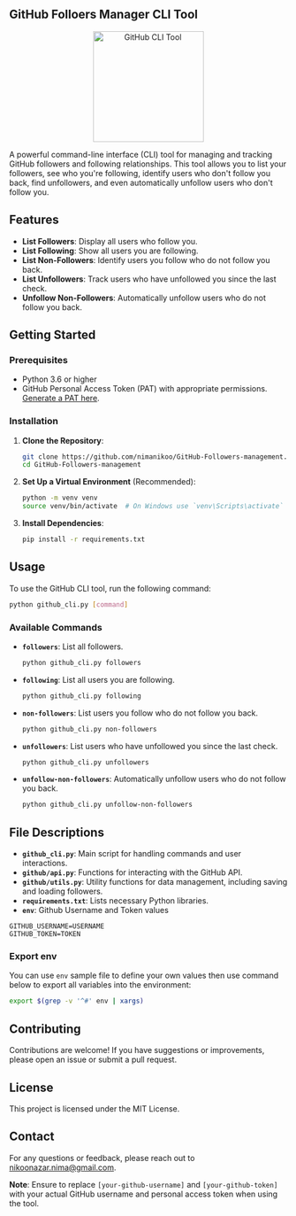 
## GitHub Folloers Manager CLI Tool

<div style="text-align: center;">
    <img src="https://user-images.githubusercontent.com/76784461/156901083-8fb10d9d-4509-4f55-a071-6d0d3faed233.png" alt="GitHub CLI Tool" style="width: 200px; height: auto;">
</div>

A powerful command-line interface (CLI) tool for managing and tracking GitHub followers and following relationships.
This tool allows you to list your followers, see who you're following, identify users who don't follow you back, find unfollowers, and even automatically unfollow users who don't follow you.

## Features

- **List Followers**: Display all users who follow you.
- **List Following**: Show all users you are following.
- **List Non-Followers**: Identify users you follow who do not follow you back.
- **List Unfollowers**: Track users who have unfollowed you since the last check.
- **Unfollow Non-Followers**: Automatically unfollow users who do not follow you back.

## Getting Started

### Prerequisites

- Python 3.6 or higher
- GitHub Personal Access Token (PAT) with appropriate permissions. [Generate a PAT here](https://github.com/settings/tokens).

### Installation

1. **Clone the Repository**:
   ```bash
   git clone https://github.com/nimanikoo/GitHub-Followers-management.git
   cd GitHub-Followers-management
   ```

2. **Set Up a Virtual Environment** (Recommended):
   ```bash
   python -m venv venv
   source venv/bin/activate  # On Windows use `venv\Scripts\activate`
   ```

3. **Install Dependencies**:
   ```bash
   pip install -r requirements.txt
   ```

## Usage

To use the GitHub CLI tool, run the following command:

```bash
python github_cli.py [command]
```

### Available Commands

- **`followers`**: List all followers.
  ```bash
  python github_cli.py followers
  ```

- **`following`**: List all users you are following.
  ```bash
  python github_cli.py following
  ```

- **`non-followers`**: List users you follow who do not follow you back.
  ```bash
  python github_cli.py non-followers
  ```

- **`unfollowers`**: List users who have unfollowed you since the last check.
  ```bash
  python github_cli.py unfollowers
  ```

- **`unfollow-non-followers`**: Automatically unfollow users who do not follow you back.
  ```bash
  python github_cli.py unfollow-non-followers
  ```

## File Descriptions

- **`github_cli.py`**: Main script for handling commands and user interactions.
- **`github/api.py`**: Functions for interacting with the GitHub API.
- **`github/utils.py`**: Utility functions for data management, including saving and loading followers.
- **`requirements.txt`**: Lists necessary Python libraries.
- **`env`**: Github Username and Token values

```text
GITHUB_USERNAME=USERNAME
GITHUB_TOKEN=TOKEN
```

### Export env
You can use `env` sample file to define your own values then use command below to export all variables into the environment:
```sh
export $(grep -v '^#' env | xargs)
```

## Contributing

Contributions are welcome! If you have suggestions or improvements, please open an issue or submit a pull request.

## License

This project is licensed under the MIT License.

## Contact

For any questions or feedback, please reach out to [nikoonazar.nima@gmail.com](mailto:nikoonazar.nima@gmail.com).

**Note**: Ensure to replace `[your-github-username]` and `[your-github-token]` with your actual GitHub username and personal access token when using the tool.
